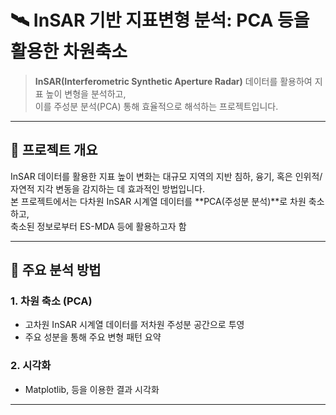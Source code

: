 # 🛰️ InSAR 기반 지표변형 분석: PCA 등을 활용한 차원축소

> **InSAR(Interferometric Synthetic Aperture Radar)** 데이터를 활용하여 지표 높이 변형을 분석하고,  
> 이를 주성분 분석(PCA) 통해 효율적으로 해석하는 프로젝트입니다.  

---

## 📌 프로젝트 개요

InSAR 데이터를 활용한 지표 높이 변화는 대규모 지역의 지반 침하, 융기, 혹은 인위적/자연적 지각 변동을 감지하는 데 효과적인 방법입니다.  
본 프로젝트에서는 다차원 InSAR 시계열 데이터를 **PCA(주성분 분석)**로 차원 축소하고,  
축소된 정보로부터 ES-MDA 등에 활용하고자 함

---

## 🧪 주요 분석 방법

### 1. 차원 축소 (PCA)
- 고차원 InSAR 시계열 데이터를 저차원 주성분 공간으로 투영
- 주요 성분을 통해 주요 변형 패턴 요약

### 2. 시각화
- Matplotlib, 등을 이용한 결과 시각화

---

